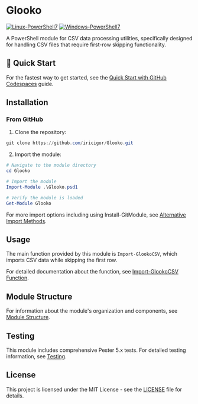 # Glooko

[![Linux-PowerShell7](https://github.com/iricigor/Glooko/actions/workflows/test.yml/badge.svg?job=test-linux-pwsh7)](https://github.com/iricigor/Glooko/actions/workflows/test.yml)
[![Windows-PowerShell7](https://github.com/iricigor/Glooko/actions/workflows/test.yml/badge.svg?job=test-windows-pwsh7)](https://github.com/iricigor/Glooko/actions/workflows/test.yml)

A PowerShell module for CSV data processing utilities, specifically designed for handling CSV files that require first-row skipping functionality.

## 🚀 Quick Start

For the fastest way to get started, see the [Quick Start with GitHub Codespaces](docs/quick-start-codespaces.md) guide.

## Installation

### From GitHub

1. Clone the repository:
```powershell
git clone https://github.com/iricigor/Glooko.git
```

2. Import the module:
```powershell
# Navigate to the module directory
cd Glooko

# Import the module
Import-Module .\Glooko.psd1

# Verify the module is loaded
Get-Module Glooko
```

For more import options including using Install-GitModule, see [Alternative Import Methods](docs/alternative-import-methods.md).

## Usage

The main function provided by this module is `Import-GlookoCSV`, which imports CSV data while skipping the first row.

For detailed documentation about the function, see [Import-GlookoCSV Function](docs/import-glookocsv-function.md).

## Module Structure

For information about the module's organization and components, see [Module Structure](docs/module-structure.md).

## Testing

This module includes comprehensive Pester 5.x tests. For detailed testing information, see [Testing](docs/testing.md).

## License

This project is licensed under the MIT License - see the [LICENSE](LICENSE) file for details.